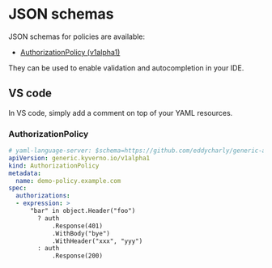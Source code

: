 # JSON schemas

JSON schemas for policies are available:

- [AuthorizationPolicy (v1alpha1)](https://github.com/eddycharly/generic-auth-server/blob/main/.schemas/json/authorizationpolicy-generic-v1alpha1.json)

They can be used to enable validation and autocompletion in your IDE.

## VS code

In VS code, simply add a comment on top of your YAML resources.

### AuthorizationPolicy

```yaml
# yaml-language-server: $schema=https://github.com/eddycharly/generic-auth-server/blob/main/.schemas/json/authorizationpolicy-generic-v1alpha1.json
apiVersion: generic.kyverno.io/v1alpha1
kind: AuthorizationPolicy
metadata:
  name: demo-policy.example.com
spec:
  authorizations:
  - expression: >
      "bar" in object.Header("foo")
        ? auth
            .Response(401)
            .WithBody("bye")
            .WithHeader("xxx", "yyy")
        : auth
            .Response(200)
```
